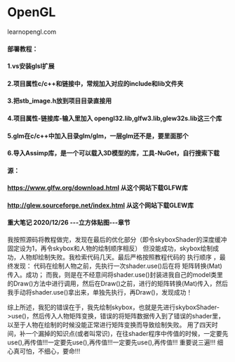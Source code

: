 # OpenGL
learnopengl.com

#### 部署教程：
#### 1.vs安装glsl扩展
#### 2.项目属性c/c++和链接中，常规加入对应的include和lib文件夹
#### 3.把stb_image.h放到项目目录直接用
#### 4.项目属性-链接库-输入里加入 opengl32.lib,glfw3.lib,glew32s.lib这三个库
#### 5.glm在c/c++中加入目录glm/glm，一层glm还不是，要里面那个
#### 6.导入Assimp库，是一个可以载入3D模型的库，工具-NuGet，自行搜索下载

#### 源：
#### https://www.glfw.org/download.html	    从这个网站下载GLFW库
#### http://glew.sourceforge.net/index.html	从这个网站下载GLEW库




#### 重大笔记 2020/12/26 ---立方体贴图---章节
我按照源码将教程做完，发现在最后的优化部分（即令skyboxShader的深度缓冲固定设为1，再令skybox和人物的绘制顺序相反）
但没能成功，skybox绘制成功，人物却绘制失败。我检索代码几天。最后严格按照教程代码的 执行顺序 ，最终发现：
代码在绘制人物之前，先执行一次shader.use()后在将 矩阵转换(Mat) 传入。成功；
而我，则是在不经意间将shader.use()封装进我自己的model类里的Draw()方法中进行调用，然后在Draw()之前，进行的矩阵转换(Mat)传入，然后我手动将shader.use()拿出来，单独先执行，再Draw()，发现成功！

综上所述，我犯的错误在于，我先绘制skybox，也就是先进行skyboxShader->use()，然后传入人物矩阵变换，错误的将矩阵数据传入到了错误的shader里，以至于人物在绘制的时候没能正常进行矩阵变换而导致绘制失败。
用了四天时间，补一个漏掉的知识点(或者叫常识)，在往shader程序中传值的时候，一定要先use(),再传值!!!一定要先use(),再传值!!!一定要先use(),再传值!!! 重要说三遍!!!
细心真可怕，不细心，要命!!!